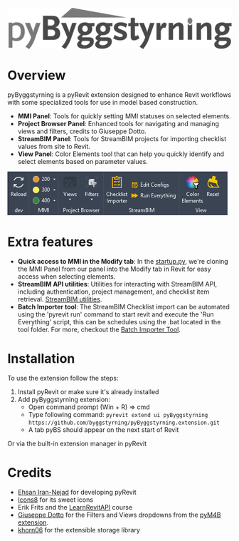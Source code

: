 ![pyByggstyrning](pyByggstyrning.png)

# Overview
pyByggstyrning is a pyRevit extension designed to enhance Revit workflows with some specialized tools for use in model based construction.

- **MMI Panel**: Tools for quickly setting MMI statuses on selected elements.
- **Project Browser Panel**: Enhanced tools for navigating and managing views and filters, credits to Giuseppe Dotto.
- **StreamBIM Panel**: Tools for StreamBIM projects for importing checklist values from site to Revit. 
- **View Panel**: Color Elements tool that can help you quickly identify and select elements based on parameter values.

![pyBS tab](screenshot-tab.png)

# Extra features

- **Quick access to MMI in the Modify tab**: In the [startup.py](https://github.com/byggstyrning/pyByggstyrning.extension/blob/master/startup.py), we're cloning the MMI Panel from our panel into the Modify tab in Revit for easy access when selecting elements.
- **StreamBIM API utilities**: Utilities for interacting with StreamBIM API, including authentication, project management, and checklist item retrieval. [StreamBIM utilities](https://github.com/byggstyrning/pyByggstyrning.extension/tree/master/lib/streambim).
- **Batch Importer tool**: The StreamBIM Checklist import can be automated using the 'pyrevit run' command to start revit and execute the 'Run Everything' script, this can be schedules using the .bat located in the tool folder. For more, checkout the [Batch Importer Tool](https://github.com/byggstyrning/pyByggstyrning.extension/tree/master/pyBS.tab/StreamBIM.panel/Batch%20Importer%20Tool).

# Installation
To use the extension follow the steps:

1. Install pyRevit or make sure it's already installed
2. Add pyByggstyrning extension:
   - Open command prompt (Win + R) => cmd
   - Type following command: `pyrevit extend ui pyByggstyrning https://github.com/byggstyrning/pyByggstyrning.extension.git`
   - A tab pyBS should appear on the next start of Revit

Or via the built-in extension manager in pyRevit

# Credits
- [Ehsan Iran-Nejad](https://github.com/eirannejad) for developing pyRevit
- [Icons8](https://icons8.com/) for its sweet icons
- Erik Frits and the [LearnRevitAPI](https://learnrevitapi.com/) course
- [Giuseppe Dotto](https://github.com/GiuseppeDotto) for the Filters and Views dropdowns from the [pyM4B extension](https://github.com/GiuseppeDotto/pyM4B.extension).
- [khorn06](https://github.com/khorn06/extensible-storage-pyrevit) for the extensible storage library
